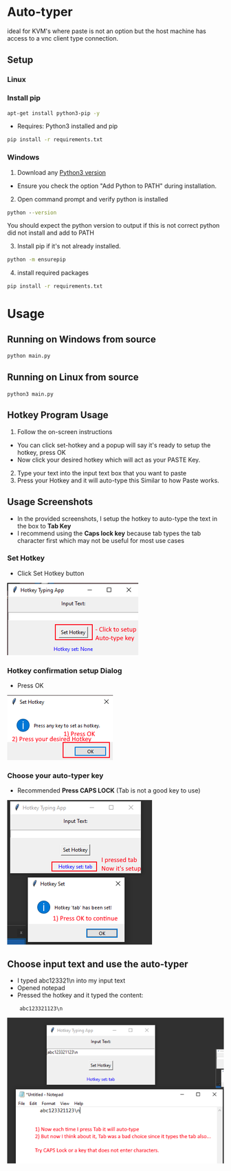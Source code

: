 # Auto-typer

ideal for KVM's where paste is not an option but the host machine has access to a vnc client type connection.


## Setup

### Linux

### Install pip
```bash
apt-get install python3-pip -y
```

- Requires: Python3 installed and pip
```bash
pip install -r requirements.txt
```

### Windows

1) Download any [Python3 version](https://www.python.org/downloads/)
- Ensure you check the option "Add Python to PATH" during installation.
2) Open command prompt and verify python is installed
```cmd
python --version
```

You should expect the python version to output if this is not correct python did not install and add to PATH 

3) Install pip if it's not already installed.
```cmd
python -m ensurepip 
```
4) install required packages
```cmd
pip install -r requirements.txt
```





# Usage
## Running on Windows from source
```cmd
python main.py
```

## Running on Linux from source
```shell
python3 main.py
```

## Hotkey Program Usage

1) Follow the on-screen instructions

- You can click set-hotkey and a popup will say it's ready to setup the hotkey, press OK
- Now click your desired hotkey which will act as your PASTE Key.

2) Type your text into the input text box that you want to paste
3) Press your Hotkey and it will auto-type this Similar to how Paste works.



## Usage Screenshots

- In the provided screenshots, I setup the hotkey to auto-type the text in the box to **Tab Key**
- I recommend using the **Caps lock key** because tab types the tab character first which may not be useful for most use cases

### Set Hotkey
- Click Set Hotkey button
<img src="./imgs/1%20-%20setup%20hotkey.png">

### Hotkey confirmation setup Dialog
- Press OK
<img src="./imgs/2%20-%20Setup%20hotkey%20Popup%20Dialog.png">

### Choose your auto-typer key
- Recommended **Press CAPS LOCK** (Tab is not a good key to use)
<img src="./imgs/3%20-%20Select%20key.png">

## Choose input text and use the auto-typer
- I typed abc123321\n into my input text
- Opened notepad
- Pressed the hotkey and it typed the content:
```
    abc123321123\n
```
<img src="./imgs/4%20-%20Test%20auto%20typing.png">
